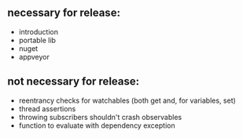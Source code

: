 ## necessary for release:

- introduction
- portable lib
- nuget
- appveyor

## not necessary for release:

- reentrancy checks for watchables (both get and, for variables, set)
- thread assertions
- throwing subscribers shouldn't crash observables
- function to evaluate with dependency exception
